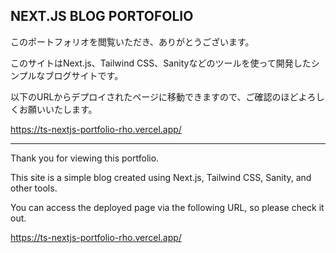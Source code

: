 ## NEXT.JS BLOG PORTOFOLIO

このポートフォリオを閲覧いただき、ありがとうございます。

このサイトはNext.js、Tailwind CSS、Sanityなどのツールを使って開発したシンプルなブログサイトです。

以下のURLからデプロイされたページに移動できますので、ご確認のほどよろしくお願いいたします。

https://ts-nextjs-portfolio-rho.vercel.app/

---

Thank you for viewing this portfolio.

This site is a simple blog created using Next.js, Tailwind CSS, Sanity, and other tools.

You can access the deployed page via the following URL, so please check it out.

https://ts-nextjs-portfolio-rho.vercel.app/
